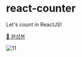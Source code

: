 # react-counter

Let's count in ReactJS!

[🔗 완성본](https://hhkim0729.github.io/react-counter/)

![11](https://user-images.githubusercontent.com/72433681/129702551-8e551efe-fec8-4736-8c45-e0daf50ed03e.gif)

